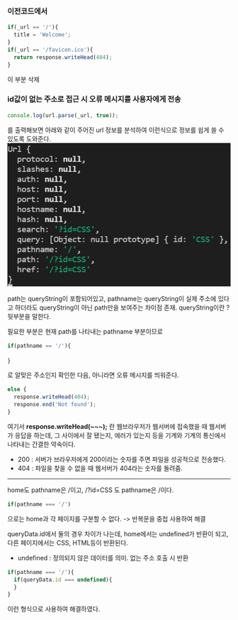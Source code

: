 
### 이전코드에서
```js
if(_url == '/'){
  title = 'Welcome';
}
if(_url == '/favicon.ico'){
  return response.writeHead(404);
}
```
이 부분 삭제


### id값이 없는 주소로 접근 시 오류 메시지를 사용자에게 전송
```js
console.log(url.parse(_url, true));
```
를 출력해보면 아래와 같이 주어진 url 정보를 분석하여 이런식으로 정보를 쉽게 쓸 수 있도록 도와준다.
<img src="./result.png">

path는 queryString이 포함되어있고,
pathname는 queryString이 실제 주소에 있다고 하더라도 queryString이 아닌 path만을 보여주는 차이점 존재.
queryString이란 ?뒷부분을 말한다.

필요한 부분은 현재 path를 나타내는 pathname 부분이므로 
```js
if(pathname == '/'){

}
```
로 알맞은 주소인지 확인한 다음, 아니라면 오류 메시지를 띄워준다.
```js
else {
  response.writeHead(404);
  response.end('Not found');
}
```

여기서 **response.writeHead(~~~);** 란
웹브라우저가 웹서버에 접속했을 때 웹서버가 응답을 하는데, 그 사이에서 잘 됐는지, 에러가 있는지 등을 기계와 기계의 통신에서 나타내는 간결한 약속이다.
- 200 : 서버가 브라우저에게 200이라는 숫자를 주면 파일을 성공적으로 전송했다.
- 404 : 파일을 찾을 수 없을 때 웹서버가 404라는 숫자를 돌려줌.

---
home도 pathname은 /이고, /?id=CSS 도 pathname은 /이다.
```js
if(pathname === '/')
```
으로는 home과 각 페이지를 구분할 수 없다.
-> 반복문을 중첩 사용하여 해결

queryData.id에서 둘의 경우 차이가 나는데, home에서는 undefined가 반환이 되고, 다른 페이지에서는 CSS, HTML등이 반환된다.
- undefined : 정의되지 않은 데이터를 의미. 없는 주소 호출 시 반환

```js
if(pathname === '/'){
  if(queryData.id === undefined){
  }
}
```
이런 형식으로 사용하여 해결하였다.
